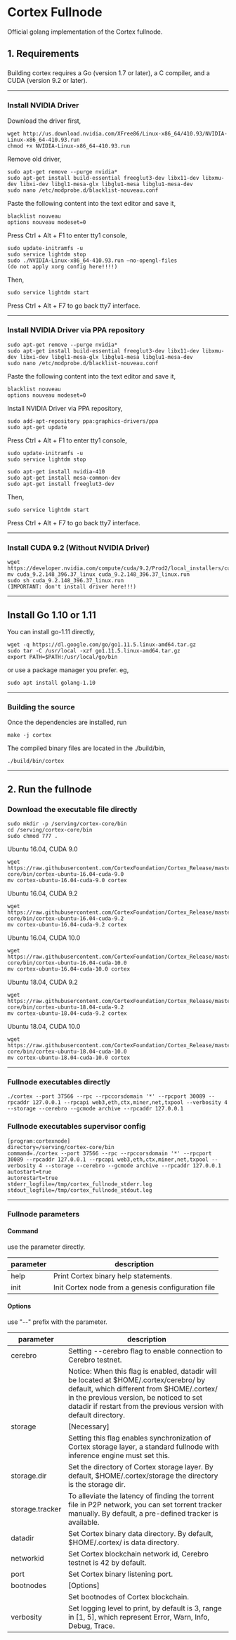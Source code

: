# Cortex Fullnode

Official golang implementation of the Cortex fullnode.

## 1. Requirements

### 
Building cortex requires a Go (version 1.7 or later), a C compiler, and a CUDA (version 9.2 or later).

-----------

### Install NVIDIA Driver

Download the driver first,

    wget http://us.download.nvidia.com/XFree86/Linux-x86_64/410.93/NVIDIA-Linux-x86_64-410.93.run
    chmod +x NVIDIA-Linux-x86_64-410.93.run

Remove old driver,

    sudo apt-get remove --purge nvidia*
    sudo apt-get install build-essential freeglut3-dev libx11-dev libxmu-dev libxi-dev libgl1-mesa-glx libglu1-mesa libglu1-mesa-dev
    sudo nano /etc/modprobe.d/blacklist-nouveau.conf

Paste the following content into the text editor and save it,

    blacklist nouveau
    options nouveau modeset=0

Press Ctrl + Alt + F1 to enter tty1 console,
 
    sudo update-initramfs -u
    sudo service lightdm stop
    sudo ./NVIDIA-Linux-x86_64-410.93.run –no-opengl-files
    (do not apply xorg config here!!!!)

Then,

    sudo service lightdm start

Press Ctrl + Alt + F7 to go back tty7 interface.

----------


### Install NVIDIA Driver via PPA repository

    sudo apt-get remove --purge nvidia*
    sudo apt-get install build-essential freeglut3-dev libx11-dev libxmu-dev libxi-dev libgl1-mesa-glx libglu1-mesa libglu1-mesa-dev
    sudo nano /etc/modprobe.d/blacklist-nouveau.conf
    

Paste the following content into the text editor and save it,

    blacklist nouveau
    options nouveau modeset=0

Install NVIDIA Driver via PPA repository,

    sudo add-apt-repository ppa:graphics-drivers/ppa
    sudo apt-get update

Press Ctrl + Alt + F1 to enter tty1 console,
 
    sudo update-initramfs -u
    sudo service lightdm stop

    sudo apt-get install nvidia-410
    sudo apt-get install mesa-common-dev
    sudo apt-get install freeglut3-dev

Then,

    sudo service lightdm start

Press Ctrl + Alt + F7 to go back tty7 interface.

----------

### Install CUDA 9.2 (Without NVIDIA Driver)

    wget https://developer.nvidia.com/compute/cuda/9.2/Prod2/local_installers/cuda_9.2.148_396.37_linux
    mv cuda_9.2.148_396.37_linux cuda_9.2.148_396.37_linux.run
    sudo sh cuda_9.2.148_396.37_linux.run
    (IMPORTANT: don't install driver here!!!)

----

## Install Go 1.10 or 1.11

You can install go-1.11 directly,

    wget -q https://dl.google.com/go/go1.11.5.linux-amd64.tar.gz
    sudo tar -C /usr/local -xzf go1.11.5.linux-amd64.tar.gz
    export PATH=$PATH:/usr/local/go/bin

or use a package manager you prefer. eg,

    sudo apt install golang-1.10

-----

### Building the source

Once the dependencies are installed, run

    make -j cortex
    
The compiled binary files are located in the ./build/bin,
    
    ./build/bin/cortex
    
----

## 2. Run the fullnode

### Download the executable file directly

    sudo mkdir -p /serving/cortex-core/bin
    cd /serving/cortex-core/bin
    sudo chmod 777 .

Ubuntu 16.04, CUDA 9.0

    wget https://raw.githubusercontent.com/CortexFoundation/Cortex_Release/master/cortex-core/bin/cortex-ubuntu-16.04-cuda-9.0
    mv cortex-ubuntu-16.04-cuda-9.0 cortex

Ubuntu 16.04, CUDA 9.2

    wget https://raw.githubusercontent.com/CortexFoundation/Cortex_Release/master/cortex-core/bin/cortex-ubuntu-16.04-cuda-9.2
    mv cortex-ubuntu-16.04-cuda-9.2 cortex

Ubuntu 16.04, CUDA 10.0

    wget https://raw.githubusercontent.com/CortexFoundation/Cortex_Release/master/cortex-core/bin/cortex-ubuntu-16.04-cuda-10.0
    mv cortex-ubuntu-16.04-cuda-10.0 cortex

Ubuntu 18.04, CUDA 9.2

    wget https://raw.githubusercontent.com/CortexFoundation/Cortex_Release/master/cortex-core/bin/cortex-ubuntu-18.04-cuda-9.2
    mv cortex-ubuntu-18.04-cuda-9.2 cortex

Ubuntu 18.04, CUDA 10.0

    wget https://raw.githubusercontent.com/CortexFoundation/Cortex_Release/master/cortex-core/bin/cortex-ubuntu-18.04-cuda-10.0
    mv cortex-ubuntu-18.04-cuda-10.0 cortex

----


### Fullnode executables directly

    ./cortex --port 37566 --rpc --rpccorsdomain '*' --rpcport 30089 --rpcaddr 127.0.0.1 --rpcapi web3,eth,ctx,miner,net,txpool --verbosity 4 --storage --cerebro --gcmode archive --rpcaddr 127.0.0.1

### Fullnode executables supervisor config

    [program:cortexnode]
    directory=/serving/cortex-core/bin
    command=./cortex --port 37566 --rpc --rpccorsdomain '*' --rpcport 30089 --rpcaddr 127.0.0.1 --rpcapi web3,eth,ctx,miner,net,txpool --verbosity 4 --storage --cerebro --gcmode archive --rpcaddr 127.0.0.1
    autostart=true 
    autorestart=true
    stderr_logfile=/tmp/cortex_fullnode_stderr.log 
    stdout_logfile=/tmp/cortex_fullnode_stdout.log 

----
### Fullnode parameters

#### Command

use the parameter directly.

|parameter| description |
----|----
|help|Print Cortex binary help statements.|
|init|Init Cortex node from a genesis configuration file|

#### Options

use "--" prefix with the parameter.

|       parameter     | description | 
--------------------- | -------------
| cerebro | Setting --cerebro flag to enable connection to Cerebro testnet.
| | Notice: When this flag is enabled, datadir will be located at $HOME/.cortex/cerebro/ by default, which different from $HOME/.cortex/ in the previous version, be noticed to set datadir if restart from the previous version with default directory.|
| storage | [Necessary] |
| |Setting this flag enables synchronization of Cortex storage layer, a standard fullnode with inference engine must set this.|
| storage.dir|Set the directory of Cortex storage layer. By default, $HOME/.cortex/storage the directory is the storage dir.|
|storage.tracker|To alleviate the latency of finding the torrent file in P2P network, you can set torrent tracker manually. By default, a pre-defined tracker is available.|
|datadir|Set Cortex binary data directory. By default, $HOME/.cortex/ is data directory.|
|networkid|Set Cortex blockchain network id, Cerebro testnet is 42 by default.|
|port|Set Cortex binary listening port.|
|bootnodes| [Options]|
||Set bootnodes of Cortex blockchain.|
|verbosity|Set logging level to print, by default is 3, range in [1, 5], which represent Error, Warn, Info, Debug, Trace.|



